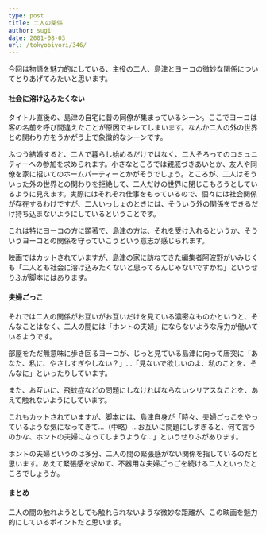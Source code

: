 ```yaml
---
type: post
title: 二人の関係
author: sugi
date: 2001-08-03
url: /tokyobiyori/346/
---
```

今回は物語を魅力的にしている、主役の二人、島津とヨーコの微妙な関係についてとりあげてみたいと思います。

#### 社会に溶け込みたくない

タイトル直後の、島津の自宅に昔の同僚が集まっているシーン。ここでヨーコは客の名前を呼び間違えたことが原因でキレてしまいます。なんか二人の外の世界との関わり方をうかがう上で象徴的なシーンです。

ふつう結婚すると、二人で暮らし始めるだけではなく、二人そろってのコミュニティーへの参加を求められます。小さなところでは親戚づきあいとか、友人や同僚を家に招いてのホームパーティーとかがそうでしょう。ところが、二人はそういった外の世界との関わりを拒絶して、二人だけの世界に閉じこもろうとしているように見えます。実際にはそれぞれ仕事をもっているので、個々には社会関係が存在するわけですが、二人いっしょのときには、そういう外の関係をできるだけ持ち込まないようにしているということです。

これは特にヨーコの方に顕著で、島津の方は、それを受け入れるというか、そういうヨーコとの関係を守っていこうという意志が感じられます。

映画ではカットされていますが、島津の家に訪ねてきた編集者阿波野がいみじくも「二人とも社会に溶け込みたくないと思ってるんじゃないですかね」というせりふが脚本にはあります。

#### 夫婦ごっこ

それでは二人の関係がお互いがお互いだけを見ている濃密なものかというと、そんなことはなく、二人の間には「ホントの夫婦」にならないような斥力が働いているようです。

部屋をただ無意味に歩き回るヨーコが、じっと見ている島津に向って唐突に「あなた、私に、やさしすぎやしない？」…「見ないで欲しいのよ、私のことを、そんなに」といったりしています。

また、お互いに、飛蚊症などの問題にしなければならないシリアスなことを、あえて触れないようにしています。

これもカットされていますが、脚本には、島津自身が「時々、夫婦ごっこをやっているような気になってきて…（中略）…お互いに問題にしすぎると、何て言うのかな、ホントの夫婦になってしまうような…」というせりふがあります。

ホントの夫婦というのは多分、二人の間の緊張感がない関係を指しているのだと思います。あえて緊張感を求めて、不器用な夫婦ごっごを続ける二人といったところでしょうか。

#### まとめ

二人の間の触れようとしても触れられないような微妙な距離が、この映画を魅力的にしているポイントだと思います。

